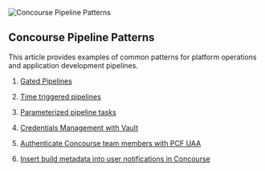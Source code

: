 ![Concourse Pipeline Patterns](https://raw.githubusercontent.com/lsilvapvt/misc-support-files/master/docs/images/pipeline-patterns-02.png)

## Concourse Pipeline Patterns
This article provides examples of common patterns for platform operations and application development pipelines.

1. [Gated Pipelines](gated-pipelines)

1. [Time triggered pipelines](time-triggered-pipelines)

1. [Parameterized pipeline tasks](parameterized-pipeline-tasks)

1. [Credentials Management with Vault](vault-integration)

1. [Authenticate Concourse team members with PCF UAA](uaa-authentication)  

1. [Insert build metadata into user notifications in Concourse](https://github.com/pivotalservices/concourse-pipeline-samples/blob/master/pipelines/notifications/email-with-attachments/build-metadata.md)


<!-- #### In the backlog TBD:

1. Data exchange across tasks and jobs (TBD)
1. User credentials management (TBD)
1. Pipeline access control patterns (TBD)
1. Application development pipelines (TBD)
1. Code unit testing pipeline patterns (TBD)
1. Pipelines for multiple git branches (TBD)
1. Serialization of pipelines (TBD)
1. Pipeline inceptors (pipeline of pipelines) (TBD)
1. Pivotal Cloud Foundry application management (TBD)
1. Pivotal Cloud Foundry platform management (TBD)
1. Staged platform upgrade pipelines (TBD)
1. Integrations with files storage and management systems (TBD) -->
